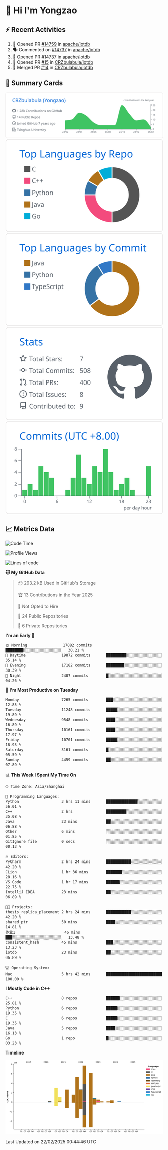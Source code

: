 # 👋 Hi I'm Yongzao

## ⚡ Recent Activities
<!--START_SECTION:activity-->
1. 💪 Opened PR [#14759](https://github.com/apache/iotdb/pull/14759) in [apache/iotdb](https://github.com/apache/iotdb)
2. 🗣 Commented on [#14737](https://github.com/apache/iotdb/pull/14737#issuecomment-2606632528) in [apache/iotdb](https://github.com/apache/iotdb)
3. 💪 Opened PR [#14737](https://github.com/apache/iotdb/pull/14737) in [apache/iotdb](https://github.com/apache/iotdb)
4. 💪 Opened PR [#15](https://github.com/CRZbulabula/iotdb/pull/15) in [CRZbulabula/iotdb](https://github.com/CRZbulabula/iotdb)
5. 🎉 Merged PR [#14](https://github.com/CRZbulabula/iotdb/pull/14) in [CRZbulabula/iotdb](https://github.com/CRZbulabula/iotdb)
<!--END_SECTION:activity-->

## 🎑 Summary Cards

[![](https://raw.githubusercontent.com/CRZbulabula/CRZbulabula/main/profile-summary-card-output/github/0-profile-details.svg)](https://github.com/vn7n24fzkq/github-profile-summary-cards)
[![](https://raw.githubusercontent.com/CRZbulabula/CRZbulabula/main/profile-summary-card-output/github/1-repos-per-language.svg)](https://github.com/vn7n24fzkq/github-profile-summary-cards) [![](https://raw.githubusercontent.com/CRZbulabula/CRZbulabula/main/profile-summary-card-output/github/2-most-commit-language.svg)](https://github.com/vn7n24fzkq/github-profile-summary-cards)
[![](https://raw.githubusercontent.com/CRZbulabula/CRZbulabula/main/profile-summary-card-output/github/3-stats.svg)](https://github.com/vn7n24fzkq/github-profile-summary-cards) [![](https://raw.githubusercontent.com/CRZbulabula/CRZbulabula/main/profile-summary-card-output/github/4-productive-time.svg)](https://github.com/vn7n24fzkq/github-profile-summary-cards)

## 📈 Metrics Data

<!--START_SECTION:waka-->
![Code Time](http://img.shields.io/badge/Code%20Time-818%20hrs%2014%20mins-blue)

![Profile Views](http://img.shields.io/badge/Profile%20Views-0-blue)

![Lines of code](https://img.shields.io/badge/From%20Hello%20World%20I%27ve%20Written-32.4%20million%20lines%20of%20code-blue)

**🐱 My GitHub Data** 

> 📦 293.2 kB Used in GitHub's Storage 
 > 
> 🏆 13 Contributions in the Year 2025
 > 
> 🚫 Not Opted to Hire
 > 
> 📜 24 Public Repositories 
 > 
> 🔑 6 Private Repositories 
 > 
**I'm an Early 🐤** 

```text
🌞 Morning                17082 commits       ████████░░░░░░░░░░░░░░░░░   30.21 % 
🌆 Daytime                19872 commits       █████████░░░░░░░░░░░░░░░░   35.14 % 
🌃 Evening                17182 commits       ████████░░░░░░░░░░░░░░░░░   30.39 % 
🌙 Night                  2407 commits        █░░░░░░░░░░░░░░░░░░░░░░░░   04.26 % 
```
📅 **I'm Most Productive on Tuesday** 

```text
Monday                   7265 commits        ███░░░░░░░░░░░░░░░░░░░░░░   12.85 % 
Tuesday                  11248 commits       █████░░░░░░░░░░░░░░░░░░░░   19.89 % 
Wednesday                9548 commits        ████░░░░░░░░░░░░░░░░░░░░░   16.89 % 
Thursday                 10161 commits       ████░░░░░░░░░░░░░░░░░░░░░   17.97 % 
Friday                   10701 commits       █████░░░░░░░░░░░░░░░░░░░░   18.93 % 
Saturday                 3161 commits        █░░░░░░░░░░░░░░░░░░░░░░░░   05.59 % 
Sunday                   4459 commits        ██░░░░░░░░░░░░░░░░░░░░░░░   07.89 % 
```


📊 **This Week I Spent My Time On** 

```text
🕑︎ Time Zone: Asia/Shanghai

💬 Programming Languages: 
Python                   3 hrs 11 mins       ██████████████░░░░░░░░░░░   56.01 % 
C++                      2 hrs               █████████░░░░░░░░░░░░░░░░   35.08 % 
Java                     23 mins             ██░░░░░░░░░░░░░░░░░░░░░░░   06.88 % 
Other                    6 mins              ░░░░░░░░░░░░░░░░░░░░░░░░░   01.85 % 
GitIgnore file           0 secs              ░░░░░░░░░░░░░░░░░░░░░░░░░   00.13 % 

🔥 Editors: 
PyCharm                  2 hrs 24 mins       ███████████░░░░░░░░░░░░░░   42.20 % 
CLion                    1 hr 36 mins        ███████░░░░░░░░░░░░░░░░░░   28.16 % 
VS Code                  1 hr 17 mins        ██████░░░░░░░░░░░░░░░░░░░   22.75 % 
IntelliJ IDEA            23 mins             ██░░░░░░░░░░░░░░░░░░░░░░░   06.89 % 

🐱‍💻 Projects: 
thesis_replica_placement 2 hrs 24 mins       ███████████░░░░░░░░░░░░░░   42.20 % 
shared_ptr               50 mins             ████░░░░░░░░░░░░░░░░░░░░░   14.81 % 
作业1                      46 mins             ███░░░░░░░░░░░░░░░░░░░░░░   13.48 % 
consistent_hash          45 mins             ███░░░░░░░░░░░░░░░░░░░░░░   13.23 % 
iotdb                    23 mins             ██░░░░░░░░░░░░░░░░░░░░░░░   06.89 % 

💻 Operating System: 
Mac                      5 hrs 42 mins       █████████████████████████   100.00 % 
```

**I Mostly Code in C++** 

```text
C++                      8 repos             ██████░░░░░░░░░░░░░░░░░░░   25.81 % 
Python                   6 repos             █████░░░░░░░░░░░░░░░░░░░░   19.35 % 
C                        6 repos             █████░░░░░░░░░░░░░░░░░░░░   19.35 % 
Java                     5 repos             ████░░░░░░░░░░░░░░░░░░░░░   16.13 % 
Go                       1 repo              █░░░░░░░░░░░░░░░░░░░░░░░░   03.23 % 
```



**Timeline**

![Lines of Code chart](https://raw.githubusercontent.com/CRZbulabula/CRZbulabula/main/assets/bar_graph.png)


 Last Updated on 22/02/2025 00:44:46 UTC
<!--END_SECTION:waka-->

